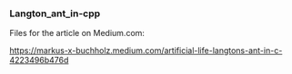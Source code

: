 ### Langton_ant_in-cpp

Files for the article on Medium.com:

https://markus-x-buchholz.medium.com/artificial-life-langtons-ant-in-c-4223496b476d
